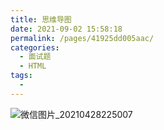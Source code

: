 ```yaml
---
title: 思维导图
date: 2021-09-02 15:58:18
permalink: /pages/41925dd005aac/
categories:
  - 面试题
  - HTML
tags:
  -
---
```


![微信图片_20210428225007](https://cdn.jsdelivr.net/gh/wu529778790/image/blog/微信图片_20210428225007.png)
